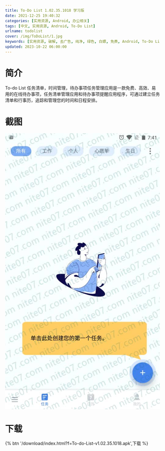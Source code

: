 ```yaml
---
title: To-Do List 1.02.35.1018 学习版
date: 2021-12-25 19:40:32
categories: [实用资源, Android, 办公相关]
tags: [中文, 实用资源, Android, To-Do List]
urlname: todolist
cover: /img/ToDoList/1.jpg
keywords: [实用资源, 破解, 去广告, 纯净, 绿色, 白嫖, 免费, Android, To-Do List]
updated: 2023-10-22 06:00:00
---
```


# 简介

To-do List 任务清单，时间管理，待办事项任务管理应用是一款免费、高效、易用的在线待办事项，任务清单管理应用和待办事项提醒应用程序，可通过建立任务清单和行事历，追踪和管理您的时间和日程安排。

# 截图

![](/img/ToDoList/2.jpg)

# 下载

{% btn '/download/index.html?f=To-do-List-v1.02.35.1018.apk',下载 %}
